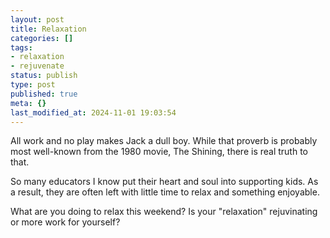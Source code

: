 ```yaml
---
layout: post
title: Relaxation
categories: []
tags:
- relaxation
- rejuvenate
status: publish
type: post
published: true
meta: {}
last_modified_at: 2024-11-01 19:03:54
---
```


All work and no play makes Jack a dull boy. While that proverb is probably most well-known from the 1980 movie, The Shining, there is real truth to that.

So many educators I know put their heart and soul into supporting kids. As a result, they are often left with little time to relax and something enjoyable.

What are you doing to relax this weekend? Is your "relaxation" rejuvinating or more work for yourself?
